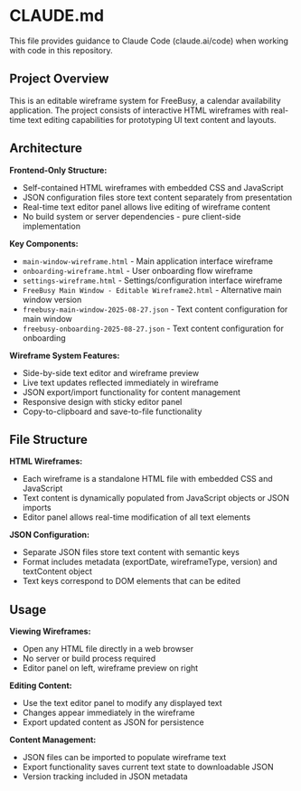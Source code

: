 # CLAUDE.md

This file provides guidance to Claude Code (claude.ai/code) when working with code in this repository.

## Project Overview

This is an editable wireframe system for FreeBusy, a calendar availability application. The project consists of interactive HTML wireframes with real-time text editing capabilities for prototyping UI text content and layouts.

## Architecture

**Frontend-Only Structure:**
- Self-contained HTML wireframes with embedded CSS and JavaScript
- JSON configuration files store text content separately from presentation
- Real-time text editor panel allows live editing of wireframe content
- No build system or server dependencies - pure client-side implementation

**Key Components:**
- `main-window-wireframe.html` - Main application interface wireframe
- `onboarding-wireframe.html` - User onboarding flow wireframe  
- `settings-wireframe.html` - Settings/configuration interface wireframe
- `FreeBusy Main Window - Editable Wireframe2.html` - Alternative main window version
- `freebusy-main-window-2025-08-27.json` - Text content configuration for main window
- `freebusy-onboarding-2025-08-27.json` - Text content configuration for onboarding

**Wireframe System Features:**
- Side-by-side text editor and wireframe preview
- Live text updates reflected immediately in wireframe
- JSON export/import functionality for content management
- Responsive design with sticky editor panel
- Copy-to-clipboard and save-to-file functionality

## File Structure

**HTML Wireframes:**
- Each wireframe is a standalone HTML file with embedded CSS and JavaScript
- Text content is dynamically populated from JavaScript objects or JSON imports
- Editor panel allows real-time modification of all text elements

**JSON Configuration:**
- Separate JSON files store text content with semantic keys
- Format includes metadata (exportDate, wireframeType, version) and textContent object
- Text keys correspond to DOM elements that can be edited

## Usage

**Viewing Wireframes:**
- Open any HTML file directly in a web browser
- No server or build process required
- Editor panel on left, wireframe preview on right

**Editing Content:**
- Use the text editor panel to modify any displayed text
- Changes appear immediately in the wireframe
- Export updated content as JSON for persistence

**Content Management:**
- JSON files can be imported to populate wireframe text
- Export functionality saves current text state to downloadable JSON
- Version tracking included in JSON metadata